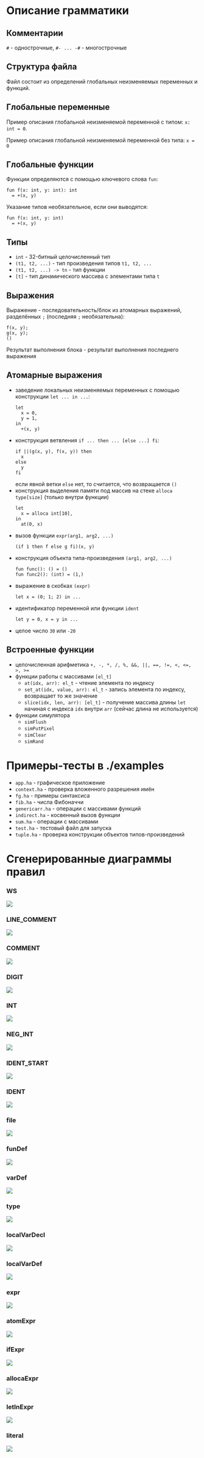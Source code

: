 # Описание грамматики
## Комментарии
`#` - однострочные, `#- ... -#` - многострочные

## Структура файла
Файл состоит из определений глобальных неизменяемых переменных и функций.

## Глобальные переменные
Пример описания глобальной неизменяемой переменной с типом: `x: int = 0`.

Пример описания глобальной неизменяемой переменной без типа: `x = 0`

## Глобальные функции
Функции определяются с помощью ключевого слова `fun`:
```
fun f(x: int, y: int): int
  = +(x, y)
```

Указание типов необязательное, если они выводятся:
```
fun f(x: int, y: int)
  = +(x, y)
```

## Типы
- `int` - 32-битный целочисленный тип
- `(t1, t2, ...)` - тип произведения типов `t1, t2, ...`
- `(t1, t2, ...) -> tn` - тип функции
- `[t]` - тип динамического массива с элементами типа `t`

## Выражения
Выражение - последовательность/блок из атомарных выражений, разделённых `;` (последняя `;` необязательна):
```
f(x, y);
g(x, y);
()
```

Результат выполнения блока - результат выполнения последнего выражения

## Атомарные выражения
- заведение локальных неизменяемых переменных с помощью конструкции `let ... in ...`:
  ```
  let
    x = 0,
    y = 1,
  in
    +(x, y)
  ```
- конструкция ветвления `if ... then ... [else ...] fi`:
  ```
  if ||(g(x, y), f(x, y)) then
    x
  else
    y
  fi
  ```
  если явной ветки `else` нет, то считается, что возвращается `()`
- конструкция выделения памяти под массив на стеке `alloca type[size]` (только внутри функции)
  ```
  let
    x = alloca int[10],
  in
    at(0, x)
  ```
- вызов функции `expr(arg1, arg2, ...)`
  ```
  (if 1 then f else g fi)(x, y)
  ```
- конструкция объекта типа-произведения `(arg1, arg2, ...)`
  ```
  fun func(): () = ()
  fun func2(): (int) = (1,)
  ```
- выражение в скобках `(expr)`
  ```
  let x = (0; 1; 2) in ...
  ```
- идентификатор переменной или функции `ident`
  ```
  let y = 0, x = y in ...
  ```
- целое число `30` или `-20`

## Встроенные функции
- целочисленная арифметика `+, -, *, /, %, &&, ||, ==, !=, <, <=, >, >=`
- функции работы с массивами `[el_t]`
  - `at(idx, arr): el_t` - чтение элемента по индексу
  - `set_at(idx, value, arr): el_t` - запись элемента по индексу, возвращает то же значение
  - `slice(idx, len, arr): [el_t]` - получение массива длины `let` начиная с индекса `idx` внутри `arr` (сейчас длина не используется)
- функции симулятора
  - `simFlush`
  - `simPutPixel`
  - `simClear`
  - `simRand`

# Примеры-тесты в ./examples
- `app.ha` - графическое приложение
- `context.ha` - проверка вложенного разрешения имён
- `fg.ha` - примеры синтаксиса
- `fib.ha` - числа Фибоначчи
- `genericarr.ha` - операции с массивами функций
- `indirect.ha` - косвенный вызов функции
- `sum.ha` - операции с массивами
- `test.ha` - тестовый файл для запуска
- `tuple.ha` - проверка конструкции объектов типов-произведений

# Сгенерированные диаграммы правил

### WS
![](./svgs/WS.svg)
### LINE_COMMENT
![](./svgs/LINE_COMMENT.svg)
### COMMENT
![](./svgs/COMMENT.svg)
### DIGIT
![](./svgs/DIGIT.svg)
### INT
![](./svgs/INT.svg)
### NEG_INT
![](./svgs/NEG_INT.svg)
### IDENT_START
![](./svgs/IDENT_START.svg)
### IDENT
![](./svgs/IDENT.svg)

### file
![](./svgs/file.svg)
### funDef
![](./svgs/funDef.svg)
### varDef
![](./svgs/varDef.svg)

### type
![](./svgs/type.svg)

### localVarDecl
![](./svgs/localVarDecl.svg)
### localVarDef
![](./svgs/localVarDef.svg)

### expr
![](./svgs/expr.svg)

### atomExpr
![](./svgs/atomExpr.svg)
### ifExpr
![](./svgs/ifExpr.svg)
### allocaExpr
![](./svgs/allocaExpr.svg)
### letInExpr
![](./svgs/letInExpr.svg)
### literal
![](./svgs/literal.svg)

